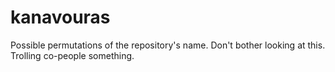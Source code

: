 # kanavouras
Possible permutations of the repository's name. Don't bother looking at this.
Trolling co-people something.
